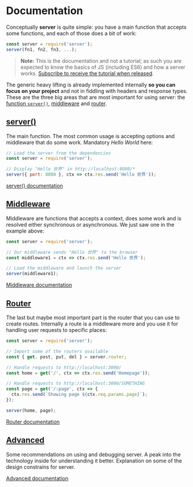 # Documentation

Conceptually **server** is quite simple: you have a main function that accepts some functions, and each of those does a bit of work:

```js
const server = require('server');
server(fn1, fn2, fn3, ...);
```

> **Note:** This is the documentation and not a tutorial; as such you are expected to know the basics of JS (including ES6) and how a server works. [Subscribe to receive the tutorial when released](http://eepurl.com/cGRggH).

The generic heavy lifting is already implemented internally **so you can focus on your project** and not in fiddling with headers and response types. These are the three big areas that are most important for using server: the [function `server()`](server), [middleware](middleware) and [router](router).

## [server()](server)

The main function. The most common usage is accepting options and middleware that do some work. Mandatory *Hello World* here:

```js
// Load the server from the dependencies
const server = require('server');

// Display "Hello 世界" in http://localhost:8080/*
server({ port: 8080 }, ctx => ctx.res.send('Hello 世界'));
```

<a class="button" href="server">server() documentation</a>



## [Middleware](middleware)

Middleware are functions that accepts a context, does some work and is resolved either synchronous or asynchronous. We just saw one in the example above:

```js
const server = require('server');

// Our middleware sends "Hello 世界" to the browser
const middleware1 = ctx => ctx.res.send('Hello 世界');

// Load the middleware and launch the server
server(middleware1);
```

<a class="button" href="middleware">Middleware documentation</a>


## [Router](router)

The last but maybe most important part is the router that you can use to create routes. Internally a route is a middleware more and you use it for handling user requests to specific places:

```js
const server = require('server');

// Import some of the routers available
const { get, post, put, del } = server.router;

// Handle requests to http://localhost:3000/
const home = get('/', ctx => ctx.res.send('Homepage'));

// Handle requests to http://localhost:3000/SOMETHING
const page = get('/:page', ctx => {
  ctx.res.send(`Showing page ${ctx.req.params.page}`);
});

server(home, page);
```

<a class="button" href="router">Router documentation</a>



## [Advanced](advanced)

Some recommendations on using and debugging server. A peak into the technology inside for understanding it better. Explanation on some of the design constrains for server.

<a class="button" href="advanced">Advanced documentation</a>
